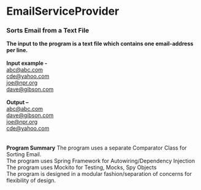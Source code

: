 # EmailServiceProvider
<h3>Sorts Email from a Text File</h3>

<b>The input to the program is a text file which contains one email-address per line.</b>
</br>
</br>
<b>Input example -</b></br>
abc@abc.com</br>
cde@yahoo.com</br>
joe@npr.org</br>
dave@gibson.com</br>
</br>
<b>Output –</b></br>
abc@abc.com</br>
dave@gibson.com</br>
joe@npr.org</br>
cde@yahoo.com</br>
</br>
</br>
<b>Program Summary</b>
The program uses a separate Comparator Class for Sorting Email.</br>
The program uses Spring Framework for Autowiring/Dependency Injection</br>
The program uses Mockito for Testing, Mocks, Spy Objects</br>
The program is designed in a modular fashion/separation of concerns for flexibility of design.</br>



